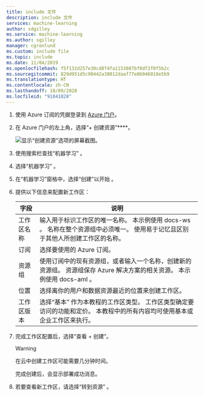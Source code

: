 ```yaml
---
title: include 文件
description: include 文件
services: machine-learning
author: sdgilley
ms.service: machine-learning
ms.author: sgilley
manager: cgronlund
ms.custom: include file
ms.topic: include
ms.date: 11/04/2019
ms.openlocfilehash: f5f132d257e30cd8f4fa1153087bf0df2f0f5b2c
ms.sourcegitcommit: 829d951d5c90442a38012daaf77e86046018e5b9
ms.translationtype: HT
ms.contentlocale: zh-CN
ms.lasthandoff: 10/09/2020
ms.locfileid: "91841828"
---
```

1. 使用 Azure 订阅的凭据登录到 [Azure 门户](https://portal.azure.com/)。

1. 在 Azure 门户的左上角，选择“+ 创建资源”****。

    ![显示“创建资源”选项的屏幕截图。](media/aml-create-in-portal/create-workspace.gif)

1. 使用搜索栏查找“机器学习”  。

1. 选择“机器学习”  。

1. 在“机器学习”窗格中，选择“创建”以开始   。

1. 提供以下信息来配置新工作区：

   字段|说明
   ---|---
   工作区名称 |输入用于标识工作区的唯一名称。 本示例使用 docs-ws  。 名称在整个资源组中必须唯一。 使用易于记忆且区别于其他人所创建工作区的名称。
   订阅 |选择要使用的 Azure 订阅。
   资源组 | 使用订阅中的现有资源组，或者输入一个名称，创建新的资源组。 资源组保存 Azure 解决方案的相关资源。 本示例使用 docs-aml  。 
   位置 | 选择离你的用户和数据资源最近的位置来创建工作区。
   工作区版本 | 选择“基本”  作为本教程的工作区类型。 工作区类型确定要访问的功能和定价。 本教程中的所有内容均可使用基本或企业工作区来执行。

1. 完成工作区配置后，选择“查看 + 创建”。

   > [!Warning]
   > 在云中创建工作区可能需要几分钟时间。

   完成创建后，会显示部署成功消息。
 
 1. 若要查看新工作区，请选择“转到资源”  。

